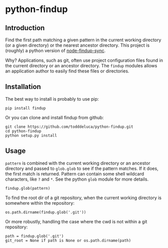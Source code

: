 
# python-findup


## Introduction

Find the first path matching a given pattern in the current working
directory (or a given directory) or the nearest ancestor directory.  This
project is (roughly) a python version of
[node-findup-sync](https://github.com/cowboy/node-findup-sync).

Why?  Applications, such as git, often use project configuration files found in
the current directory or an ancestor directory.  The `findup` modules allows an
application author to easily find these files or directories.


## Installation

The best way to install is probably to use pip:

    pip install findup

Or you can clone and install findup from github:

    git clone https://github.com/todddeluca/python-findup.git
    cd python-findup
    python setup.py install

## Usage

`pattern` is combined with the current working directory or an ancestor
directory and passed to `glob.glob` to see if the pattern matches.  If it does,
the first match is returned.  Pattern can contain some shell wildcard
characters, like `?` and `*`.  See the python `glob` module for more details.

    findup.glob(pattern)

To find the root dir of a git repository, when the current working directory is
somewhere within the repository:

    os.path.dirname(findup.glob('.git'))

Or more robustly, handling the case where the cwd is not within a git
repository:

    path = findup.glob('.git')
    git_root = None if path is None or os.path.dirname(path)

